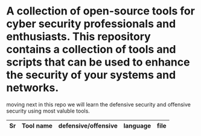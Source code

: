 <h1>A collection of open-source tools for cyber security professionals and enthusiasts. This repository contains a collection of tools and scripts that can be used to enhance the security of your systems and networks.</h1>

<p>moving next in this repo we will learn the defensive security and offensive security using most valuble tools.</p>


| Sr | Tool name | defensive/offensive | language | file |
|----|-----------|---------------------|----------|------|
